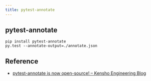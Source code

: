 ```yaml
---
title: pytest-annotate
---
```


## pytest-annotate

```
pip install pytest-annotate
py.test --annotate-output=./annotate.json
```

## Reference
* [pytest-annotate is now open-source! – Kensho Engineering Blog](https://blog.kensho.com/pytest-annotate-is-now-open-source-5dd6f6d51d0f)
